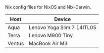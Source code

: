 Nix config files for NixOS and Nix-Darwin.

| Host   | Device                     |
| ------ | -------------------------- |
| Aqua   | Lenovo Yoga Slim 7 14ITL05 |
| Terra  | Lenovo M900 Tiny           |
| Ventus | MacBook Air M3             |

